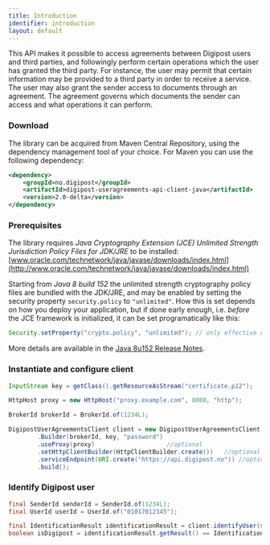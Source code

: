 ```yaml
---
title: Introduction
identifier: introduction
layout: default
---
```


This API makes it possible to access agreements between Digipost users and third parties, and followingly perform certain operations which the user has granted the third party.
For instance, the user may permit that certain information may be provided to a third party in order to receive a service.  The user may also grant the sender access to documents
through an agreement. The agreement governs which documents the sender can access and what operations it can perform.


### Download

The library can be acquired from Maven Central Repository, using the dependency management tool of your choice.
For Maven you can use the following dependency:

```xml
<dependency>
    <groupId>no.digipost</groupId>
    <artifactId>digipost-useragreements-api-client-java</artifactId>
    <version>2.0-delta</version>
</dependency>
```

### Prerequisites

The library requires *Java Cryptography Extension (JCE) Unlimited Strength Jurisdiction Policy Files for JDK/JRE* to be installed:
[www.oracle.com/technetwork/java/javase/downloads/index.html](http://www.oracle.com/technetwork/java/javase/downloads/index.html)

Starting from *Java 8 build 152* the unlimited strength cryptography policy files are bundled with the JDK/JRE, and may be enabled by setting
the security property `security.policy` to `"unlimited"`. How this is set depends on how you deploy your application, but if done early enough,
i.e. *before* the JCE framework is initialized, it can be set programatically like this:

```java
Security.setProperty("crypto.policy", "unlimited"); // only effective on Java 8 b152 or newer
```

More details are available in the [Java 8u152 Release Notes](http://www.oracle.com/technetwork/java/javase/8u152-relnotes-3850503.html#JDK-8157561).


### Instantiate and configure client

```java
InputStream key = getClass().getResourceAsStream("certificate.p12");

HttpHost proxy = new HttpHost("proxy.example.com", 8080, "http");

BrokerId brokerId = BrokerId.of(1234L);

DigipostUserAgreementsClient client = new DigipostUserAgreementsClient
		.Builder(brokerId, key, "password")
		.useProxy(proxy) 					//optional
		.setHttpClientBuilder(HttpClientBuilder.create())	//optional
		.serviceEndpoint(URI.create("https://api.digipost.no")) //optional
		.build();
```

### Identify Digipost user

```java
final SenderId senderId = SenderId.of(1234L);
final UserId userId = UserId.of("01017012345");

final IdentificationResult identificationResult = client.identifyUser(senderId, userId);
boolean isDigipost = identificationResult.getResult() == IdentificationResultCode.DIGIPOST;
```

